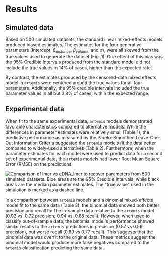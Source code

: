 # Results

## Simulated data

Based on 500 simulated datasets, the standard linear mixed-effects
models produced biased estimates. The estimates for the four
generative parameters (Intercept, $\beta_{distance}$, $\beta_{volume}$,
and $\sigma$), were all skewed from the true values used to generate
the dataset (Fig. 1). One effect of this bias was the 95% Credible Intervals
produced from the standard model did not include the true values in
14% of cases, higher than the expected rate.

By contrast, the estimates produced by the censored-data
mixed effects model in `artemis` were centered around the true
values for all four parameters. Additionally, the 95% credible
intervals included the true parameter values in all but 3.8% of cases, within
the expected range.

## Experimental data

When fit to the same experimental data, `artemis` models demonstrated
favorable characteristics compared to alternative models. While the
differences in parameter estimates were relatively small (Table 1), the
predictive performance as measured by the Pareto-Smoothed
Leave-One-Out Information Criteria suggested the `artemis` models fit
the data better compared to widely-used
alternatives (Table 2). Furthermore, when the parameter estimates for each model
were used to predict data for a second set of experimental data, the
`artemis` models had lower Root Mean Square Error (RMSE) on the
predictions.

![Comparison of lmer vs eDNA_lmer to recover parameters from
500 simulated datasets. Blue areas are the 95\% Credible Intervals,
while black areas are the median parameter estimates. The "true value"
used in the simulation is marked as a dashed
line.](analysis/figs/coef_est_compare.png)

<!-- this figure did not
show up in @Von's pdf-->

In a comparison between `artemis` models and a binomial mixed-effects
model fit to the same data (Table 3), the binomial data showed both better
precision and recall for the in-sample data relative to the `artemis`
model (0.92 vs. 0.72 precision; 0.94 vs. 0.88 recall). However, when
used to classify out-of-sample data, the binomial model's performance
showed similar results to the `artemis` predictions in precision (0.57
vs 0.56 precision), but worse recall (0.69 vs 0.77 recall). This
suggests that the binomial data was overfit to the original
data. These metrics suggest the binomial model would produce more false
negatives compared to the `artemis` classification predicting the same
data.
